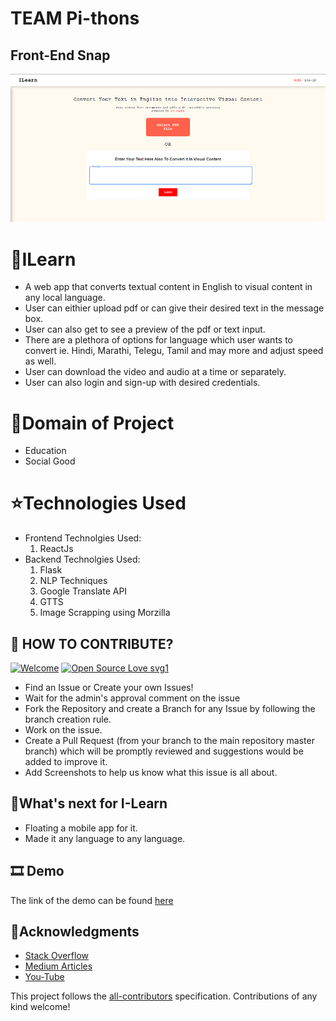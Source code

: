 # TEAM Pi-thons

## Front-End Snap

![](Capture.png)
# 🎇ILearn
- A web app that converts textual content in English to visual content in any local language.
- User can eithier upload pdf or can give their desired text in the message box.
- User can also get to see a preview of the pdf or text input.
- There are a plethora of options for language which user wants to convert ie. Hindi, Marathi, Telegu, Tamil and may more and adjust speed as well.
- User can download the video and audio at a time or separately.
- User can also login and sign-up with desired credentials.

# 🎁Domain of Project 
- Education
- Social Good

# ⭐Technologies Used
* Frontend Technolgies Used:
    1. ReactJs
 * Backend Technolgies Used:
    1. Flask
    2. NLP Techniques
    3. Google Translate API
    4. GTTS
    5. Image Scrapping using Morzilla

## 🤝 HOW TO CONTRIBUTE?

[![Welcome](https://img.shields.io/badge/PRs-welcome-brightgreen.svg?style=flat-square)]()
[![Open Source Love svg1](https://badges.frapsoft.com/os/v1/open-source.svg?v=103)](https://github.com/ellerbrock/open-source-badges/)

- Find an Issue or Create your own Issues!
- Wait for the admin's approval comment on the issue 
- Fork the Repository and create a Branch for any Issue by following the branch creation rule.
- Work on the issue.
- Create a Pull Request (from your branch to the main repository master branch) which will be promptly reviewed and suggestions would be added to improve it.
- Add Screenshots to help us know what this issue is all about.

## 🎀What's next for I-Learn
- Floating a mobile app for it.
- Made it any language to any language.

## 🎞 Demo 
 The link of the demo can be found [here](https://youtu.be/nrgJUHX-TYs)
 
 ## 🧧Acknowledgments

* [Stack Overflow](https://stackoverflow.com)
* [Medium Articles](https://medium.com/)
* [You-Tube](https://youtube.com)


This project follows the [all-contributors](https://github.com/all-contributors/all-contributors) specification. Contributions of any kind welcome!
